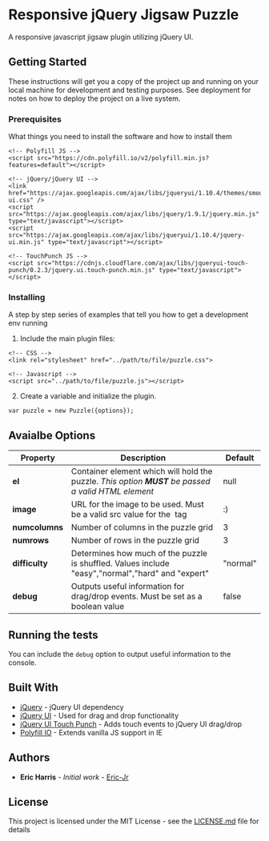 
# Responsive jQuery Jigsaw Puzzle

A responsive javascript jigsaw plugin utilizing jQuery UI.


## Getting Started

These instructions will get you a copy of the project up and running on your local machine for development and testing purposes. See deployment for notes on how to deploy the project on a live system.


### Prerequisites

What things you need to install the software and how to install them

```
<!-- Polyfill JS -->
<script src="https://cdn.polyfill.io/v2/polyfill.min.js?features=default"></script>

<!-- jQuery/jQuery UI -->
<link href="https://ajax.googleapis.com/ajax/libs/jqueryui/1.10.4/themes/smoothness/jquery-ui.css" />
<script src="https://ajax.googleapis.com/ajax/libs/jquery/1.9.1/jquery.min.js" type="text/javascript"></script>
<script src="https://ajax.googleapis.com/ajax/libs/jqueryui/1.10.4/jquery-ui.min.js" type="text/javascript"></script>

<!-- TouchPunch JS -->
<script src="https://cdnjs.cloudflare.com/ajax/libs/jqueryui-touch-punch/0.2.3/jquery.ui.touch-punch.min.js" type="text/javascript"></script>
```


### Installing

A step by step series of examples that tell you how to get a development env running

1. Include the main plugin files:

```
<!-- CSS -->
<link rel="stylesheet" href="../path/to/file/puzzle.css">

<!-- Javascript -->
<script src="../path/to/file/puzzle.js"></script>
```

2. Create a variable and initialize the plugin.

```
var puzzle = new Puzzle({options});
```

## Avaialbe Options

| Property 	| Description 	| Default 	|
| --------- | ------------- | --------- |
| **el**	| Container element which will hold the puzzle. _This option **MUST** be passed a valid HTML element_ | null |
| **image**	| URL for the image to be used. Must be a valid src value for the <img> tag | :) |
| **numcolumns** | Number of columns in the puzzle grid | 3 |
| **numrows** | Number of rows in the puzzle grid | 3 |
| **difficulty** | Determines how much of the puzzle is shuffled. Values include "easy","normal","hard" and "expert" | "normal" |
| **debug** | Outputs useful information for drag/drop events. Must be set as a boolean value | false |


## Running the tests

You can include the `debug` option to output useful information to the console.


## Built With

* [jQuery](http://jquery.com/) - jQuery UI dependency
* [jQuery UI](http://jqueryui.com/) - Used for drag and drop functionality
* [jQuery UI Touch Punch](http://touchpunch.furf.com/) - Adds touch events to jQuery UI drag/drop
* [Polyfill IO](https://polyfill.io/v2/docs/) - Extends vanilla JS support in IE 


## Authors

* **Eric Harris** - *Initial work* - [Eric-Jr](https://github.com/Eric-Jr)


## License

This project is licensed under the MIT License - see the [LICENSE.md](LICENSE.md) file for details